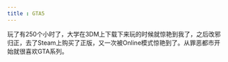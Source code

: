 ```yaml
---
title : GTA5
---
```


玩了有250个小时了，大学在3DM上下载下来玩的时候就惊艳到我了，之后改邪归正，去了Steam上购买了正版，又一次被Online模式惊艳到了。从罪恶都市开始就很喜欢GTA系列。

<common-ImageList value="games/GTA5/" imgName="GTA" :number="23"/>